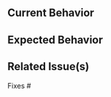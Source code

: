 <!-- Please make sure you have read the submission guidelines before posting an PR -->
<!-- https://github.com/codyslexia/codyslexia/blob/master/CONTRIBUTING.md#-submitting-a-pr -->

<!-- Please make sure that your commit message follows our format -->
<!-- Example: `fix(app): must begin with lowercase` -->

## Current Behavior

<!-- This is the behavior we have today -->

## Expected Behavior

<!-- This is the behavior we should expect with the changes in this PR -->

## Related Issue(s)

<!-- Please link the issue being fixed so it gets closed when this is merged. -->

Fixes #
